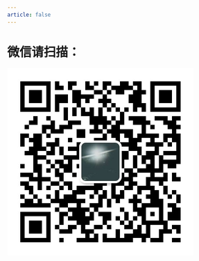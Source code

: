 ```yaml
---
article: false
---
```




# 微信请扫描：

![mmqrcode1624774513792](../../.vuepress/public/screenshot/mmqrcode1624774513792-1625148031100.png)